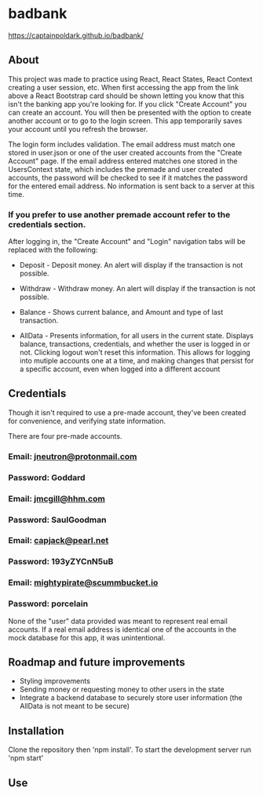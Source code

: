 # badbank

https://captainpoldark.github.io/badbank/

## About

This project was made to practice using React, React States, React Context creating a user session, 
etc. When first accessing the app from the link above a React Bootstrap card should be shown letting
you know that this isn't the banking app you're looking for. If you click "Create Account" you
can create an account. You will then be presented with the option to create another account or
to go to the login screen. This app temporarily saves your account until you refresh the browser.

The login form includes validation. The email address must match one stored in user.json or one of
the user created accounts from the "Create Account" page. If the email address entered matches one
stored in the UsersContext state, which includes the premade and user created accounts, the password
will be checked to see if it matches the password for the entered email address. No information is
sent back to a server at this time.

### If you prefer to use another premade account refer to the credentials section.

After logging in, the "Create Account" and "Login" navigation tabs will be replaced with the
following:

- Deposit - Deposit money. An alert will display if the transaction is not possible.

- Withdraw - Withdraw money. An alert will display if the transaction is not possible.

- Balance - Shows current balance, and Amount and type of last transaction.

- AllData - Presents information, for all users in the current state. Displays balance, transactions,
credentials, and whether the user is logged in or not. Clicking logout won't reset this information.
This allows for logging into mutiple accounts one at a time, and making changes that persist for a
specific account, even when logged into a different account

## Credentials

Though it isn't required to use a pre-made account, they've been created for convenience, and verifying
state information.

There are four pre-made accounts.

### Email: jneutron@protonmail.com
### Password: Goddard

### Email: jmcgill@hhm.com
### Password: SaulGoodman

### Email: capjack@pearl.net
### Password: 193yZYCnN5uB

### Email: mightypirate@scummbucket.io
### Password: porcelain

None of the "user" data provided was meant to represent real email accounts. If a real email address is
identical one of the accounts in the mock database for this app, it was unintentional.

## Roadmap and future improvements

- Styling improvements
- Sending money or requesting money to other users in the state
- Integrate a backend database to securely store user information (the AllData is not meant to be secure)

## Installation

Clone the repository then 'npm install'. To start the development server run 'npm start'

## Use
